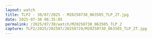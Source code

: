 ```yaml
---
layout: watch
title: TLP2 - 30/07/2025 - M20250730_063505_TLP_2T.jpg
date: 2025-07-30 06:35:05
permalink: /2025/07/30/watch/M20250730_063505_TLP_2
capture: TLP2/2025/202507/20250729/M20250730_063505_TLP_2T.jpg
---
```

